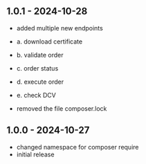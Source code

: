 ## 1.0.1 - 2024-10-28
- added multiple new endpoints
- a. download certificate
- b. validate order
- c. order status
- d. execute order
- e. check DCV

- removed the file composer.lock

## 1.0.0 - 2024-10-27

- changed namespace for composer require 
- initial release